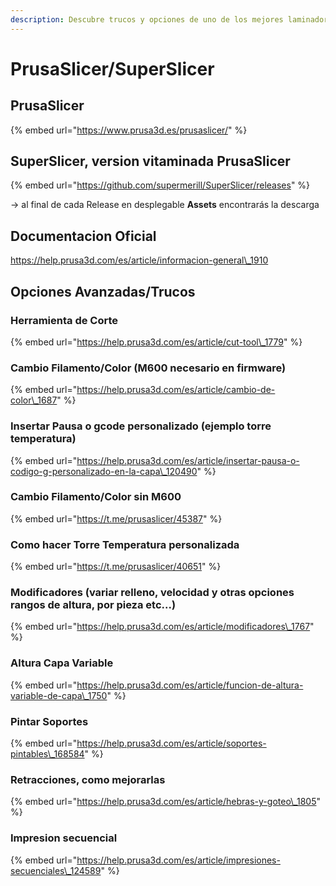 ```yaml
---
description: Descubre trucos y opciones de uno de los mejores laminadores actuales
---
```


# PrusaSlicer/SuperSlicer

## **PrusaSlicer**

{% embed url="https://www.prusa3d.es/prusaslicer/" %}

## **SuperSlicer, version vitaminada PrusaSlicer**

{% embed url="https://github.com/supermerill/SuperSlicer/releases" %}

-&gt; al final de cada Release en desplegable **Assets** encontrarás la descarga

##  **Documentacion Oficial** 

https://help.prusa3d.com/es/article/informacion-general\_1910

## **Opciones Avanzadas/Trucos**

### Herramienta de Corte

{% embed url="https://help.prusa3d.com/es/article/cut-tool\_1779" %}

### Cambio Filamento/Color \(M600 necesario en firmware\)

{% embed url="https://help.prusa3d.com/es/article/cambio-de-color\_1687" %}

###  Insertar Pausa o gcode personalizado \(ejemplo torre temperatura\)

{% embed url="https://help.prusa3d.com/es/article/insertar-pausa-o-codigo-g-personalizado-en-la-capa\_120490" %}

### Cambio Filamento/Color sin M600

{% embed url="https://t.me/prusaslicer/45387" %}

### Como hacer Torre Temperatura personalizada

{% embed url="https://t.me/prusaslicer/40651" %}

###  Modificadores \(variar relleno, velocidad y otras opciones rangos de altura, por pieza etc...\) 

{% embed url="https://help.prusa3d.com/es/article/modificadores\_1767" %}

### Altura Capa Variable

{% embed url="https://help.prusa3d.com/es/article/funcion-de-altura-variable-de-capa\_1750" %}

### Pintar Soportes

{% embed url="https://help.prusa3d.com/es/article/soportes-pintables\_168584" %}

### Retracciones, como mejorarlas

{% embed url="https://help.prusa3d.com/es/article/hebras-y-goteo\_1805" %}

### Impresion secuencial 

{% embed url="https://help.prusa3d.com/es/article/impresiones-secuenciales\_124589" %}



